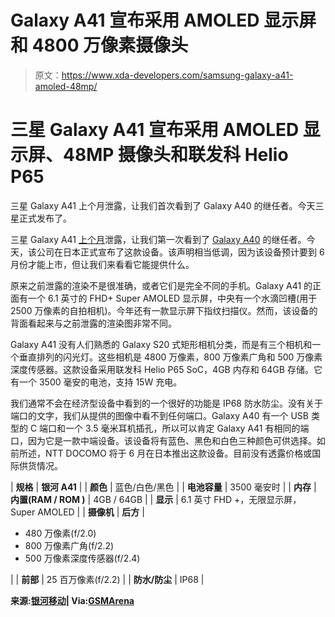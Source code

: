 # Galaxy A41 宣布采用 AMOLED 显示屏和 4800 万像素摄像头

> 原文：<https://www.xda-developers.com/samsung-galaxy-a41-amoled-48mp/>

# 三星 Galaxy A41 宣布采用 AMOLED 显示屏、48MP 摄像头和联发科 Helio P65

三星 Galaxy A41 上个月泄露，让我们首次看到了 Galaxy A40 的继任者。今天三星正式发布了。

三星 Galaxy A41 [上个月](https://www.xda-developers.com/samsung-galaxy-a41-press-renders/)泄露，让我们第一次看到了 [Galaxy A40](https://www.xda-developers.com/samsung-galaxy-a40-leak-exynos-7885/) 的继任者。今天，该公司在日本正式宣布了这款设备。该声明相当低调，因为该设备预计要到 6 月份才能上市，但让我们来看看它能提供什么。

原来之前泄露的渲染不是很准确，或者它们是完全不同的手机。Galaxy A41 的正面有一个 6.1 英寸的 FHD+ Super AMOLED 显示屏，中央有一个水滴凹槽(用于 2500 万像素的自拍相机)。今年还有一款显示屏下指纹扫描仪。然而，该设备的背面看起来与之前泄露的渲染图非常不同。

Galaxy A41 没有人们熟悉的 Galaxy S20 式矩形相机分类，而是有三个相机和一个垂直排列的闪光灯。这些相机是 4800 万像素，800 万像素广角和 500 万像素深度传感器。这款设备采用联发科 Helio P65 SoC，4GB 内存和 64GB 存储。它有一个 3500 毫安的电池，支持 15W 充电。

我们通常不会在经济型设备中看到的一个很好的功能是 IP68 防水防尘。没有关于端口的文字，我们从提供的图像中看不到任何端口。Galaxy A40 有一个 USB 类型的 C 端口和一个 3.5 毫米耳机插孔，所以可以肯定 Galaxy A41 有相同的端口，因为它是一款中端设备。该设备将有蓝色、黑色和白色三种颜色可供选择。如前所述，NTT DOCOMO 将于 6 月在日本推出这款设备。目前没有透露价格或国际供货情况。

| **规格** | **银河 A41** |
| **颜色** | 蓝色/白色/黑色 |
| **电池容量** | 3500 毫安时 |
| **内存** | **内置(RAM / ROM )** | 4GB / 64GB |
| **显示** | 6.1 英寸 FHD +，无限显示屏，Super AMOLED |
| **摄像机** | **后方** | 

*   480 万像素(f/2.0)
*   800 万像素广角(f/2.2)
*   500 万像素深度传感器(f/2.4)

 |
| **前部** | 25 百万像素(f/2.2) |
| **防水/防尘** | IP68 |

**来源:[银河移动](https://www.galaxymobile.jp/explore/news/docomo-galaxy-a41-20200318/)| Via:[GSMArena](https://www.gsmarena.com/samsung_galaxy_a41_coming_in_june_gets_partially_revealed_in_japan-news-42101.php)**